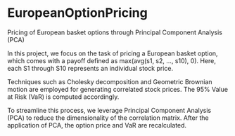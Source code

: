 # EuropeanOptionPricing

Pricing of European basket options through Principal Component Analysis (PCA)

In this project, we focus on the task of pricing a European basket option, which comes with a payoff defined as max(avg(s1, s2, ..., s10), 0). Here, each S1 through S10 represents an individual stock price. 

Techniques such as Cholesky decomposition and Geometric Brownian motion are employed for generating correlated stock prices. The 95% Value at Risk (VaR) is computed accordingly.

To streamline this process, we leverage Principal Component Analysis (PCA) to reduce the dimensionality of the correlation matrix. After the application of PCA, the option price and VaR are recalculated.
